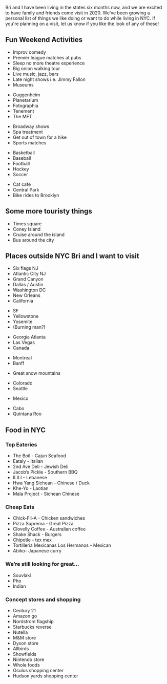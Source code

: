 Bri and I have been living in the states six months now, and we are excited to have family and friends come visit in 2020. We’ve been growing a personal list of things we like doing or want to do while living in NYC. If you're planning on a visit, let us know if you like the look of any of these!

## Fun Weekend Activities

* Improv comedy
* Premier league matches at pubs
* Sleep no more theatre experience
* Big onion walking tour
* Live music, jazz, bars
* Late night shows i.e. Jimmy Fallon
* Museums
- Guggenheim
- Planetarium
- Fotographia
- Tenement
- The MET
* Broadway shows
* Spa treatment
* Get out of town for a hike
* Sports matches
- Basketball
- Baseball
- Football
- Hockey
- Soccer
* Cat cafe 
* Central Park
* Bike rides to Brooklyn

## Some more touristy things

* Times square
* Coney Island
* Cruise around the island
* Bus around the city

## Places outside NYC Bri and I want to visit

* Six flags NJ
* Atlantic City NJ
* Grand Canyon 
* Dallas / Austin
* Washington DC
* New Orleans
* California
- SF
- Yellowstone
- Yosemite
- (Burning man?)
* Georgia Atlanta
* Las Vegas
* Canada
- Montreal
- Banff
* Great snow mountains
- Colorado
- Seattle
* Mexico
- Cabo
- Quintana Roo

## Food in NYC

### Top Eateries

* The Boil - Cajun Seafood
* Eataly - Italian
* 2nd Ave Deli - Jewish Deli
* Jacob’s Pickle - Southern BBQ
* ILILI - Lebanese
* Hwa Yang Sichean - Chinese / Duck
* Khe-Yo - Laotian
* Mala Project - Sichean Chinese

### Cheap Eats

* Chick-Fil-A - Chicken sandwiches
* Pizza Suprema - Great Pizza
* Clovelly Coffee - Australian coffee
* Shake Shack - Burgers
* Chipotle - tex mex
* Tortilleria Mexicanas Los Hermanos - Mexican
* Abiko- Japanese curry

### We’re still looking for great...
* Souvlaki
* Pho
* Indian

### Concept stores and shopping
* Century 21
* Amazon go
* Nordstrom flagship
* Starbucks reverse
* Nutella
* M&M store 
* Dyson store
* Allbirds 
* Showfields 
* Nintendo store
* Whole foods
* Oculus shopping center
* Hudson yards shopping center
